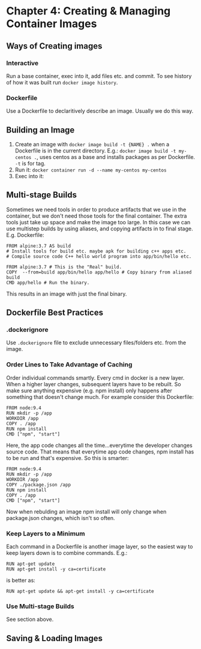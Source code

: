 # Chapter 4: Creating & Managing Container Images

## Ways of Creating images 

### Interactive

Run a base container, exec into it, add files etc. and commit. To see history of how it was
built run `docker image history`.

### Dockerfile

Use a Dockerfile to declaritively describe an image. Usually we do this way.

## Building an Image
1. Create an image with `docker image build -t {NAME} .` when a Dockerfile is in the current directory.
E.g.: `docker image build -t my-centos .`, uses centos as a base and installs packages as per Dockerfile.
`-t` is for tag.
2. Run it: `docker container run -d --name my-centos my-centos`
3. Exec into it: 

## Multi-stage Builds
Sometimes we need tools in order to produce artifacts that we use in the container, but we don't need those
tools for the final container. The extra tools just take up space and make the image too large. In this case we can
use multistep builds by using aliases, and copying artifacts in to final stage. E.g. Dockerfile:

```
FROM alpine:3.7 AS build
# Install tools for build etc. maybe apk for building c++ apps etc.
# Compile source code C++ hello world program into app/bin/hello etc.

FROM alpine:3.7 # This is the "Real" build.
COPY  --from=build app/bin/hello app/hello # Copy binary from aliased build
CMD app/hello # Run the binary.
```

This results in an image with just the final binary.

## Dockerfile Best Practices

### .dockerignore

Use `.dockerignore` file to exclude unnecessary files/folders etc. from the image.

### Order Lines to Take Advantage of Caching
Order individual commands smartly. Every cmd in docker is a new layer. When a higher layer changes, 
subsequent layers have to be rebuilt. So make sure anything expensive (e.g. npm install) only happens after something that doesn't change much. For example consider this Dockerfile:

```
FROM node:9.4
RUN mkdir -p /app
WORKDIR /app
COPY . /app
RUN npm install
CMD ["npm", "start"]
```

Here, the app code changes all the time...everytime the developer changes source code. That means that 
everytime app code changes, npm install has to be run and that's expensive. So this is smarter:

```
FROM node:9.4
RUN mkdir -p /app
WORKDIR /app
COPY ./package.json /app
RUN npm install
COPY . /app
CMD ["npm", "start"]
```

Now when rebulding an image npm install will only change when package.json changes, which isn't so often. 

### Keep Layers to a Minimum
Each command in a Dockerfile is another image layer, so the easiest way to keep layers down is to combine
commands. E.g.: 

```
RUN apt-get update
RUN apt-get install -y ca=certificate
```

is better as:

```
RUN apt-get update && apt-get install -y ca=certificate
```

### Use Multi-stage Builds

See section above.

## Saving & Loading Images



